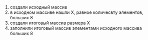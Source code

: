 1. создали исходный массив
2. в исходном массиве нашли Х, равное количесвту элементов, больших 8  
3. создали итоговый массив размера Х
4. заполнили итоговый массив элементами исходного массива больших 8